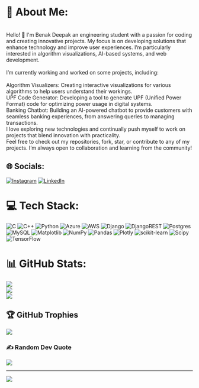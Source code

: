 # 💫 About Me:
<br>Hello! 👋 I'm Benak Deepak an engineering student with a passion for coding and creating innovative projects. My focus is on developing solutions that enhance technology and improve user experiences. I’m particularly interested in algorithm visualizations, AI-based systems, and web development.<br><br>I’m currently working and worked on some projects, including:<br><br>Algorithm Visualizers: Creating interactive visualizations for various algorithms to help users understand their workings.<br>UPF Code Generator: Developing a tool to generate UPF (Unified Power Format) code for optimizing power usage in digital systems.<br>Banking Chatbot: Building an AI-powered chatbot to provide customers with seamless banking experiences, from answering queries to managing transactions.<br>I love exploring new technologies and continually push myself to work on projects that blend innovation with practicality. <br>Feel free to check out my repositories, fork, star, or contribute to any of my projects. I’m always open to collaboration and learning from the community!


## 🌐 Socials:
[![Instagram](https://img.shields.io/badge/Instagram-%23E4405F.svg?logo=Instagram&logoColor=white)](https://instagram.com/benakdeepak) [![LinkedIn](https://img.shields.io/badge/LinkedIn-%230077B5.svg?logo=linkedin&logoColor=white)](https://linkedin.com/in/benak-deepak-210918254) 

# 💻 Tech Stack:
![C](https://img.shields.io/badge/c-%2300599C.svg?style=for-the-badge&logo=c&logoColor=white) ![C++](https://img.shields.io/badge/c++-%2300599C.svg?style=for-the-badge&logo=c%2B%2B&logoColor=white) ![Python](https://img.shields.io/badge/python-3670A0?style=for-the-badge&logo=python&logoColor=ffdd54) ![Azure](https://img.shields.io/badge/azure-%230072C6.svg?style=for-the-badge&logo=microsoftazure&logoColor=white) ![AWS](https://img.shields.io/badge/AWS-%23FF9900.svg?style=for-the-badge&logo=amazon-aws&logoColor=white) ![Django](https://img.shields.io/badge/django-%23092E20.svg?style=for-the-badge&logo=django&logoColor=white) ![DjangoREST](https://img.shields.io/badge/DJANGO-REST-ff1709?style=for-the-badge&logo=django&logoColor=white&color=ff1709&labelColor=gray) ![Postgres](https://img.shields.io/badge/postgres-%23316192.svg?style=for-the-badge&logo=postgresql&logoColor=white) ![MySQL](https://img.shields.io/badge/mysql-4479A1.svg?style=for-the-badge&logo=mysql&logoColor=white) ![Matplotlib](https://img.shields.io/badge/Matplotlib-%23ffffff.svg?style=for-the-badge&logo=Matplotlib&logoColor=black) ![NumPy](https://img.shields.io/badge/numpy-%23013243.svg?style=for-the-badge&logo=numpy&logoColor=white) ![Pandas](https://img.shields.io/badge/pandas-%23150458.svg?style=for-the-badge&logo=pandas&logoColor=white) ![Plotly](https://img.shields.io/badge/Plotly-%233F4F75.svg?style=for-the-badge&logo=plotly&logoColor=white) ![scikit-learn](https://img.shields.io/badge/scikit--learn-%23F7931E.svg?style=for-the-badge&logo=scikit-learn&logoColor=white) ![Scipy](https://img.shields.io/badge/SciPy-%230C55A5.svg?style=for-the-badge&logo=scipy&logoColor=%white) ![TensorFlow](https://img.shields.io/badge/TensorFlow-%23FF6F00.svg?style=for-the-badge&logo=TensorFlow&logoColor=white)
# 📊 GitHub Stats:
![](https://github-readme-stats.vercel.app/api?username=benakdeepak&theme=nightowl&hide_border=false&include_all_commits=false&count_private=false)<br/>
![](https://github-readme-streak-stats.herokuapp.com/?user=benakdeepak&theme=nightowl&hide_border=false)<br/>
![](https://github-readme-stats.vercel.app/api/top-langs/?username=benakdeepak&theme=nightowl&hide_border=false&include_all_commits=false&count_private=false&layout=compact)

## 🏆 GitHub Trophies
![](https://github-profile-trophy.vercel.app/?username=benakdeepak&theme=nightowl&no-frame=false&no-bg=true&margin-w=4)

### ✍️ Random Dev Quote
![](https://quotes-github-readme.vercel.app/api?type=horizontal&theme=radical)

---
[![](https://visitcount.itsvg.in/api?id=benakdeepak&icon=5&color=0)](https://visitcount.itsvg.in)

<!-- Proudly created with GPRM ( https://gprm.itsvg.in ) -->
